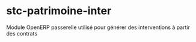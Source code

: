 stc-patrimoine-inter
====================

Module OpenERP passerelle utilisé pour générer des interventions à partir des contrats
